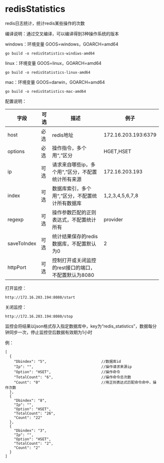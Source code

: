 # redisStatistics
redis日志统计，统计redis某些操作的次数

编译说明：通过交叉编译，可以编译得到3种操作系统的版本

windows：环境变量 GOOS=windows，GOARCH=amd64

```
go build -o redisStatistics-windiws-amd64
```

linux：环境变量 GOOS=linux，GOARCH=amd64

```
go build -o redisStatistics-linux-amd64
```

mac：环境变量 GOOS=darwin，GOARCH=amd64

```
go build -o redisStatistics-mac-amd64
```



配置说明：

| 字段          | 可选   | 描述                             | 例子                  |
| ----------- | ---- | ------------------------------ | ------------------- |
| host        | 必选   | redis地址                        | 172.16.203.193:6379 |
| options     | 必选   | 操作指令，多个用“,”区分                  | HGET,HSET           |
| ip          | 可选   | 请求来自哪些ip，多个用“,”区分，不配置统计所有来源    | 172.16.203.193      |
| index       | 可选   | 数据库索引，多个用“,”区分，不配置统计所有数据库      | 1,2,3,4,5,6,7,8     |
| regexp      | 可选   | 操作参数匹配的正则表达式，不配置统计所有           | provider            |
| saveToIndex | 可选   | 统计结果保存的redis数据库，不配置默认为0        | 2                   |
| httpPort    | 可选   | 控制打开或关闭监控的rest接口的端口，不配置默认为8080 |                     |



打开监控：

```
http://172.16.203.194:8080/start

```

关闭监控：

```
http://172.16.203.194:8080/stop

```

监控会将结果以json格式存入指定数据库中，key为“redis_statistics”，数据每分钟同步一次，停止监控空后数据有效期为1小时

例：

```
[
  {
    "Dbindex": "5",                         //数据库id
    "Ip": "",                               //操作请求来源ip
    "Option": "HSET",                       //操作命令
    "TotalCount": "6",                      //操作命令总次数
    "Count": "0"                            //用正则表达式匹配命令命中，操作次数
  },
  {
    "Dbindex": "8",
    "Ip": "",
    "Option": "HSET",
    "TotalCount": "26",
    "Count": "22"
  },
  {
    "Dbindex": "3",
    "Ip": "",
    "Option": "HSET",
    "TotalCount": "2",
    "Count": "2"
  }
]
```

